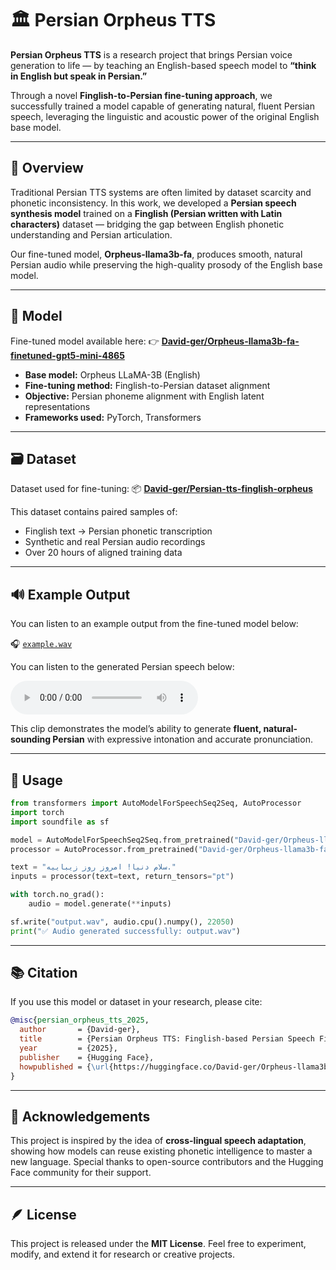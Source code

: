 

# 🏛️ Persian Orpheus TTS

**Persian Orpheus TTS** is a research project that brings Persian voice generation to life — by teaching an English-based speech model to **“think in English but speak in Persian.”**

Through a novel **Finglish-to-Persian fine-tuning approach**, we successfully trained a model capable of generating natural, fluent Persian speech, leveraging the linguistic and acoustic power of the original English base model.

---

## 🎯 Overview

Traditional Persian TTS systems are often limited by dataset scarcity and phonetic inconsistency.
In this work, we developed a **Persian speech synthesis model** trained on a **Finglish (Persian written with Latin characters)** dataset — bridging the gap between English phonetic understanding and Persian articulation.

Our fine-tuned model, **Orpheus-llama3b-fa**, produces smooth, natural Persian audio while preserving the high-quality prosody of the English base model.

---

## 🧠 Model

Fine-tuned model available here:
👉 [**David-ger/Orpheus-llama3b-fa-finetuned-gpt5-mini-4865**](https://huggingface.co/David-ger/Orpheus-llama3b-fa-finetuned-gpt5-mini-4865)

* **Base model:** Orpheus LLaMA-3B (English)
* **Fine-tuning method:** Finglish-to-Persian dataset alignment
* **Objective:** Persian phoneme alignment with English latent representations
* **Frameworks used:** PyTorch, Transformers

---

## 🗃️ Dataset

Dataset used for fine-tuning:
📦 [**David-ger/Persian-tts-finglish-orpheus**](https://huggingface.co/David-ger/Persian-tts-finglish-orpheus)

This dataset contains paired samples of:

* Finglish text → Persian phonetic transcription
* Synthetic and real Persian audio recordings
* Over 20 hours of aligned training data

---

## 🔊 Example Output

You can listen to an example output from the fine-tuned model below:

🎧 [`example.wav`](./example.wav)

You can listen to the generated Persian speech below:

<audio controls>
  <source src="example.wav" type="audio/wav">
  Your browser does not support the audio element.
</audio>

This clip demonstrates the model’s ability to generate **fluent, natural-sounding Persian** with expressive intonation and accurate pronunciation.

---

## 🚀 Usage

```python
from transformers import AutoModelForSpeechSeq2Seq, AutoProcessor
import torch
import soundfile as sf

model = AutoModelForSpeechSeq2Seq.from_pretrained("David-ger/Orpheus-llama3b-fa-finetuned-gpt5-mini-4865")
processor = AutoProcessor.from_pretrained("David-ger/Orpheus-llama3b-fa-finetuned-gpt5-mini-4865")

text = "سلام دنیا! امروز روز زیباییه."
inputs = processor(text=text, return_tensors="pt")

with torch.no_grad():
    audio = model.generate(**inputs)

sf.write("output.wav", audio.cpu().numpy(), 22050)
print("✅ Audio generated successfully: output.wav")
```

---

## 📚 Citation

If you use this model or dataset in your research, please cite:

```bibtex
@misc{persian_orpheus_tts_2025,
  author       = {David-ger},
  title        = {Persian Orpheus TTS: Finglish-based Persian Speech Fine-tuning},
  year         = {2025},
  publisher    = {Hugging Face},
  howpublished = {\url{https://huggingface.co/David-ger/Orpheus-llama3b-fa-finetuned-gpt5-mini-4865}},
}
```

---

## 💬 Acknowledgements

This project is inspired by the idea of **cross-lingual speech adaptation**, showing how models can reuse existing phonetic intelligence to master a new language.
Special thanks to open-source contributors and the Hugging Face community for their support.

---

## 🪶 License

This project is released under the **MIT License**.
Feel free to experiment, modify, and extend it for research or creative projects.
